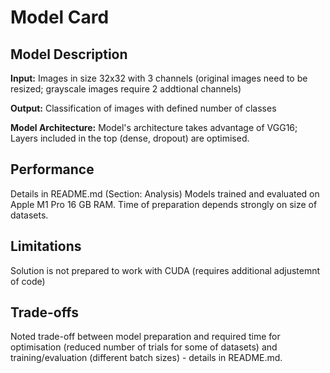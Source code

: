 # Model Card 

## Model Description

**Input:** Images in size 32x32 with 3 channels (original images need to be resized; grayscale images require 2 addtional channels)

**Output:** Classification of images with defined number of classes

**Model Architecture:** Model's architecture takes advantage of VGG16; Layers included in the top (dense, dropout) are optimised.

## Performance

Details in README.md (Section: Analysis)
Models trained and evaluated on Apple M1 Pro 16 GB RAM.
Time of preparation depends strongly on size of datasets.

## Limitations

Solution is not prepared to work with CUDA (requires additional adjustemnt of code)

## Trade-offs

Noted trade-off between model preparation and required time for optimisation (reduced number of trials for some of datasets) and training/evaluation (different batch sizes) - details in README.md. 